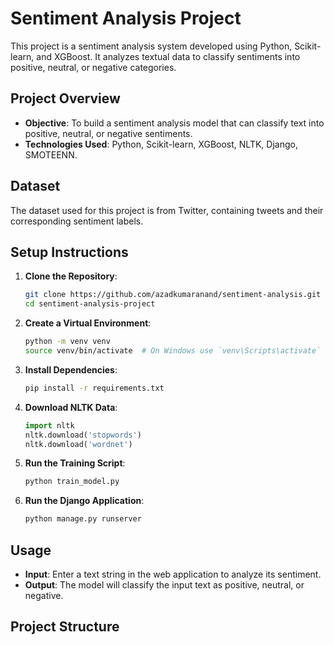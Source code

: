 # Sentiment Analysis Project

This project is a sentiment analysis system developed using Python, Scikit-learn, and XGBoost. It analyzes textual data to classify sentiments into positive, neutral, or negative categories.

## Project Overview

- **Objective**: To build a sentiment analysis model that can classify text into positive, neutral, or negative sentiments.
- **Technologies Used**: Python, Scikit-learn, XGBoost, NLTK, Django, SMOTEENN.

## Dataset

The dataset used for this project is from Twitter, containing tweets and their corresponding sentiment labels.

## Setup Instructions

1. **Clone the Repository**:
    ```bash
    git clone https://github.com/azadkumaranand/sentiment-analysis.git
    cd sentiment-analysis-project
    ```

2. **Create a Virtual Environment**:
    ```bash
    python -m venv venv
    source venv/bin/activate  # On Windows use `venv\Scripts\activate`
    ```

3. **Install Dependencies**:
    ```bash
    pip install -r requirements.txt
    ```

4. **Download NLTK Data**:
    ```python
    import nltk
    nltk.download('stopwords')
    nltk.download('wordnet')
    ```

5. **Run the Training Script**:
    ```bash
    python train_model.py
    ```

6. **Run the Django Application**:
    ```bash
    python manage.py runserver
    ```

## Usage

- **Input**: Enter a text string in the web application to analyze its sentiment.
- **Output**: The model will classify the input text as positive, neutral, or negative.

## Project Structure

